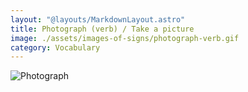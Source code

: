 ```yaml
---
layout: "@layouts/MarkdownLayout.astro"
title: Photograph (verb) / Take a picture
image: ./assets/images-of-signs/photograph-verb.gif
category: Vocabulary
---
```


![Photograph](@signs/photograph-verb.gif)
